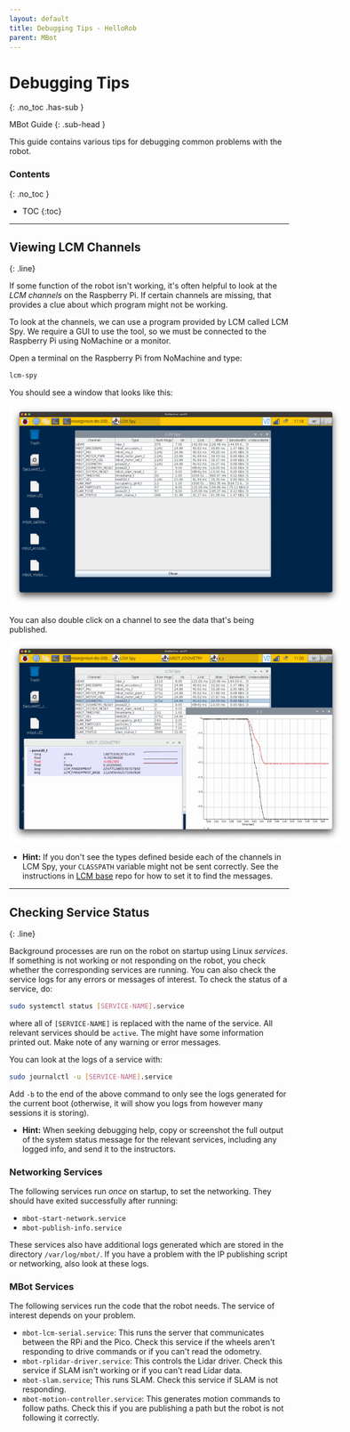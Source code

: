 ```yaml
---
layout: default
title: Debugging Tips - HelloRob
parent: MBot
---
```


# Debugging Tips
{: .no_toc .has-sub }

MBot Guide
{: .sub-head }

This guide contains various tips for debugging common problems with the robot.

### Contents
{: .no_toc }

* TOC
{:toc}

---

## Viewing LCM Channels
{: .line}

If some function of the robot isn't working, it's often helpful to look at the *LCM channels* on the Raspberry Pi. If certain channels are missing, that provides a clue about which program might not be working.

To look at the channels, we can use a program provided by LCM called LCM Spy. We require a GUI to use the tool, so we must be connected to the Raspberry Pi using NoMachine or a monitor.

Open a terminal on the Raspberry Pi from NoMachine and type:
```bash
lcm-spy
```

You should see a window that looks like this:

<span class="image centered"><img src="/assets/images/debug/lcm-spy.png" alt="" style="max-width:600px;"/></span>

You can also double click on a channel to see the data that's being published.

<span class="image centered"><img src="/assets/images/debug/lcm-spy-details.png" alt="" style="max-width:600px;"/></span>

<ul class="hint">
    <li class="icon solid fa-cogs"><strong>Hint:</strong> If you don't see the types defined beside each of the channels in LCM Spy, your <code>CLASSPATH</code> variable might not be sent correctly. See the instructions in <a href="https://github.com/MBot-Project-Development/mbot_lcm_base" target="_blank">LCM base</a> repo for how to set it to find the messages.</li>
</ul>

---

## Checking Service Status
{: .line}

Background processes are run on the robot on startup using Linux *services*. If something is not working or not responding on the robot, you check whether the corresponding services are running. You can also check the service logs for any errors or messages of interest. To check the status of a service, do:
```bash
sudo systemctl status [SERVICE-NAME].service
```
where all of `[SERVICE-NAME]` is replaced with the name of the service. All relevant services should be `active`. The might have some information printed out. Make note of any warning or error messages.

You can look at the logs of a service with:
```bash
sudo journalctl -u [SERVICE-NAME].service
```
Add `-b` to the end of the above command to only see the logs generated for the current boot (otherwise, it will show you logs from however many sessions it is storing).

<ul class="hint">
    <li class="icon solid fa-cogs"><strong>Hint:</strong> When seeking debugging help, copy or screenshot the full output of the system status message for the relevant services, including any logged info, and send it to the instructors.</li>
</ul>

### Networking Services

The following services run *once* on startup, to set the networking. They should have exited successfully after running:
*  `mbot-start-network.service`
*  `mbot-publish-info.service`

These services also have additional logs generated which are stored in the directory `/var/log/mbot/`. If you have a problem with the IP publishing script or networking, also look at these logs.

### MBot Services

The following services run the code that the robot needs. The service of interest depends on your problem.

* `mbot-lcm-serial.service`: This runs the server that communicates between the RPi and the Pico. Check this service if the wheels aren't responding to drive commands or if you can't read the odometry.
* `mbot-rplidar-driver.service`: This controls the Lidar driver. Check this service if SLAM isn't working or if you can't read Lidar data.
* `mbot-slam.service`; This runs SLAM. Check this service if SLAM is not responding.
* `mbot-motion-controller.service`: This generates motion commands to follow paths. Check this if you are publishing a path but the robot is not following it correctly.
